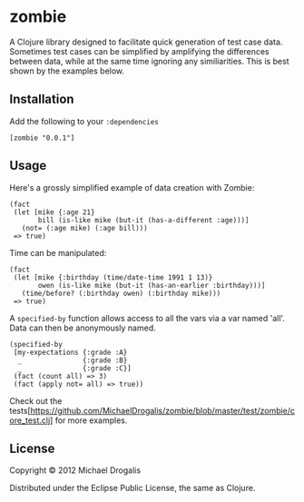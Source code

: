 # zombie

A Clojure library designed to facilitate quick generation of test case data. Sometimes test cases can be simplified by amplifying the differences between data, while at the same time ignoring any similiarities. This is best shown by the examples below.

## Installation

Add the following to your `:dependencies`

    [zombie "0.0.1"]

## Usage



Here's a grossly simplified example of data creation with Zombie:

    (fact
     (let [mike {:age 21}
           bill (is-like mike (but-it (has-a-different :age)))]
       (not= (:age mike) (:age bill)))
     => true)

Time can be manipulated:

    (fact
     (let [mike {:birthday (time/date-time 1991 1 13)}
           owen (is-like mike (but-it (has-an-earlier :birthday)))]
       (time/before? (:birthday owen) (:birthday mike)))
     => true)

A `specified-by` function allows access to all the vars via a var named 'all'. Data can then be anonymously named.

    (specified-by
     [my-expectations {:grade :A}
      _               {:grade :B}
      _               {:grade :C}]
     (fact (count all) => 3)
     (fact (apply not= all) => true))
        
Check out the tests[https://github.com/MichaelDrogalis/zombie/blob/master/test/zombie/core_test.clj] for more examples.

## License

Copyright © 2012 Michael Drogalis

Distributed under the Eclipse Public License, the same as Clojure.

